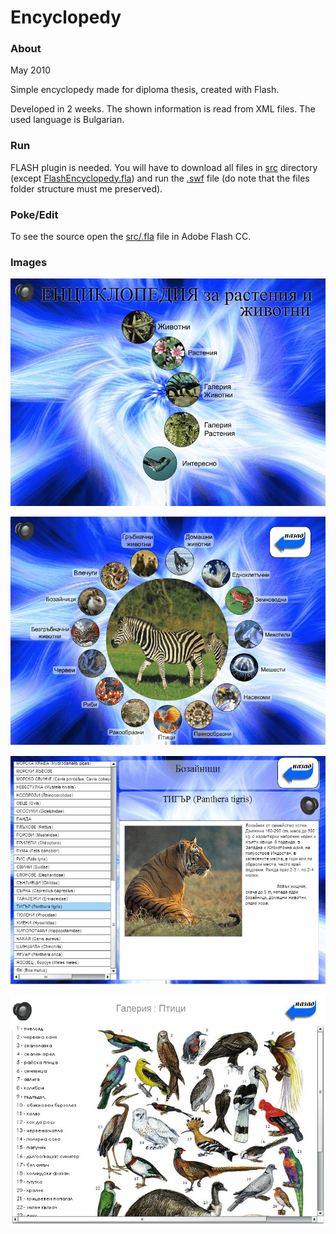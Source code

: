 # Encyclopedy

### About

May 2010

Simple encyclopedy made for diploma thesis, created with Flash. 

Developed in 2 weeks. The shown information is read from XML files. The used language is Bulgarian.

### Run

FLASH plugin is needed. You will have to download all files in [src](https://github.com/raste/FlashEncyclopedy/tree/master/src) directory (except [FlashEncyclopedy.fla](https://github.com/raste/FlashEncyclopedy/blob/master/src/FlashEncyclopedy.fla)) and run the [.swf](https://github.com/raste/FlashEncyclopedy/blob/master/src/FlashEncyclopedy.swf) file (do note that the files folder structure must me preserved).

### Poke/Edit

To see the source open the [src/.fla](https://github.com/raste/FlashEncyclopedy/blob/master/src/FlashEncyclopedy.fla) file in Adobe Flash CC.

### Images

![alt text](https://github.com/raste/FlashEncyclopedy/blob/master/screenshots/first_screen.png "Start screen")

![alt text](https://github.com/raste/FlashEncyclopedy/blob/master/screenshots/animals_select.png "Animal categories")

![alt text](https://github.com/raste/FlashEncyclopedy/blob/master/screenshots/animal_description.png "Animal description")

![alt text](https://github.com/raste/FlashEncyclopedy/blob/master/screenshots/gallery_birds.png "Birds gallery")
